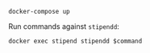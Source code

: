 ```
docker-compose up
```

Run commands against `stipendd`:
```
docker exec stipend stipendd $command
```
